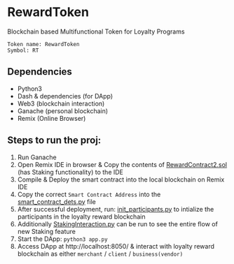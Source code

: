 # RewardToken
Blockchain based Multifunctional Token for Loyalty Programs

```
Token name: RewardToken
Symbol: RT
```

## Dependencies
- Python3
- Dash & dependencies (for DApp)
- Web3 (blockchain interaction)
- Ganache (personal blockchain)
- Remix (Online Browser)


## Steps to run the proj:
1. Run Ganache
2. Open Remix IDE in browser & Copy the contents of [RewardContract2.sol](https://github.com/arelekar2/Reward-Token/blob/main/RewardContract2.sol) (has Staking functionality) to the IDE
3. Compile & Deploy the smart contract into the local blockchain on Remix IDE
4. Copy the correct `Smart Contract Address` into the [smart_contract_dets.py](https://github.com/arelekar2/Reward-Token/blob/main/smart_contract_dets.py) file
5. After successful deployment, run: [init_participants.py](https://github.com/arelekar2/Reward-Token/blob/main/init_participants.py) to intialize the participants in the loyalty reward blockchain
6. Additionally [StakingInteraction.py](https://github.com/arelekar2/Reward-Token/blob/main/StakingInteraction.py) can be run to see the entire flow of new Staking feature
7. Start the DApp: `python3 app.py`
8. Access DApp at http://localhost:8050/ & interact with loyalty reward blockchain as either `merchant` / `client` / `business(vendor)`
